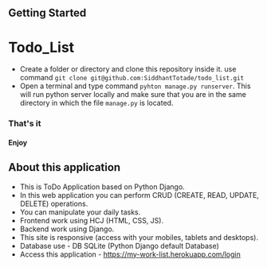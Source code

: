 ## Getting Started
# Todo_List
* Create a folder or directory and clone this repository inside it. use command `git clone git@github.com:SiddhantTotade/todo_list.git`
* Open a terminal and type command `pyhton manage.py runserver`. This will run python server locally and make sure that you are in the same directory in which the file `manage.py` is located.

### That's it
#### Enjoy
##### 



## About this application
+ This is ToDo Application based on Python Django.
+ In this web application you can perform CRUD (CREATE, READ, UPDATE, DELETE) operations.
+ You can manipulate your daily tasks.
+ Frontend work using HCJ (HTML, CSS, JS).
+ Backend work using Django.
+ This site is responsive (access with your mobiles, tablets and desktops).
+ Database use - DB SQLite (Python Django default Database)
+ Access this application - https://my-work-list.herokuapp.com/login
